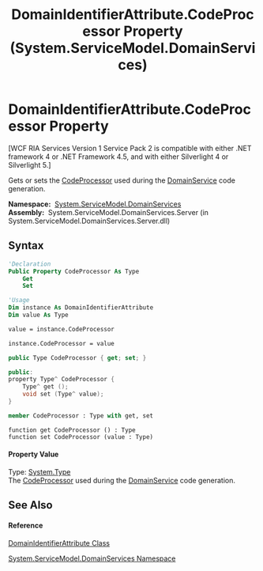 ﻿---
title: DomainIdentifierAttribute.CodeProcessor Property  (System.ServiceModel.DomainServices)
TOCTitle: CodeProcessor Property
ms:assetid: P:System.ServiceModel.DomainServices.DomainIdentifierAttribute.CodeProcessor
ms:mtpsurl: https://msdn.microsoft.com/en-us/library/system.servicemodel.domainservices.domainidentifierattribute.codeprocessor(v=VS.91)
ms:contentKeyID: 28755208
ms.date: 01/27/2012
mtps_version: v=VS.91
f1_keywords:
- System.ServiceModel.DomainServices.DomainIdentifierAttribute.CodeProcessor
- System.ServiceModel.DomainServices.DomainIdentifierAttribute.get_CodeProcessor
- System.ServiceModel.DomainServices.DomainIdentifierAttribute.set_CodeProcessor
dev_langs:
- CSharp
- JScript
- VB
- FSharp
- c++
api_location:
- System.ServiceModel.DomainServices.Server.dll
api_name:
- System.ServiceModel.DomainServices.DomainIdentifierAttribute.CodeProcessor
- System.ServiceModel.DomainServices.DomainIdentifierAttribute.get_CodeProcessor
- System.ServiceModel.DomainServices.DomainIdentifierAttribute.set_CodeProcessor
api_type:
- Managed
topic_type:
- apiref
- kbSyntax
product_family_name: VS
ROBOTS: INDEX,FOLLOW
---

# DomainIdentifierAttribute.CodeProcessor Property

\[WCF RIA Services Version 1 Service Pack 2 is compatible with either .NET framework 4 or .NET Framework 4.5, and with either Silverlight 4 or Silverlight 5.\]

Gets or sets the [CodeProcessor](ff422044\(v=vs.91\).md) used during the [DomainService](ff422911\(v=vs.91\).md) code generation.

**Namespace:**  [System.ServiceModel.DomainServices](ff422155\(v=vs.91\).md)  
**Assembly:**  System.ServiceModel.DomainServices.Server (in System.ServiceModel.DomainServices.Server.dll)

## Syntax

``` vb
'Declaration
Public Property CodeProcessor As Type
    Get
    Set
```

``` vb
'Usage
Dim instance As DomainIdentifierAttribute
Dim value As Type

value = instance.CodeProcessor

instance.CodeProcessor = value
```

``` csharp
public Type CodeProcessor { get; set; }
```

``` c++
public:
property Type^ CodeProcessor {
    Type^ get ();
    void set (Type^ value);
}
```

``` fsharp
member CodeProcessor : Type with get, set
```

``` jscript
function get CodeProcessor () : Type
function set CodeProcessor (value : Type)
```

#### Property Value

Type: [System.Type](https://msdn.microsoft.com/en-us/library/42892f65)  
The [CodeProcessor](ff422044\(v=vs.91\).md) used during the [DomainService](ff422911\(v=vs.91\).md) code generation.  

## See Also

#### Reference

[DomainIdentifierAttribute Class](ff423010\(v=vs.91\).md)

[System.ServiceModel.DomainServices Namespace](ff422155\(v=vs.91\).md)

